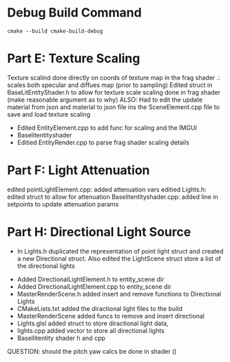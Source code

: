 # Debug Build Command

```
cmake --build cmake-build-debug
```

# Part E: Texture Scaling

Texture scalind done directly on coords of texture map in the frag shader .: scales both specular and diffues map (prior to sampling)
Edited struct in BaseLitEntityShader.h to allow for texture scale
scaling done in frag shader (make reasonable argument as to why)
ALSO: Had to edit the update material from json and material to json file ins the SceneElement.cpp file to save and load texture scaling

- Edited EntityElement.cpp to add func for scaling and the IMGUI
- Baselitentityshader
- Editied EntityRender.cpp to parse frag shader scaling details

# Part F: Light Attenuation

edited pointLightElement.cpp: added attenuation vars
editied Lights.h: edited struct to allow for attenuation
Baselitentityshader.cpp: added line in setpoints to update attenuation params

# Part H: Directional Light Source

- In Lights.h duplicated the representation of point light struct and created a new Directional struct. Also edited the LightScene struct store a list of the directional lights
<!-- - Lights.cpp -->
- Added DirectionalLightElement.h to entity_scene dir
- Added DirectionalLightElement.cpp to entity_scene dir
- MasterRenderScene.h added insert and remove functions to Directional Lights
- CMakeLists.txt added the diractional light files to the build
- MasterRenderScene added funcs to remove and insert directional
- Lights.glsl added struct to store diractional light data,
- lights.cpp added vector to store all directional lights
- Basellitentity shader h and cpp

QUESTION: should the pitch yaw calcs be done in shader ()
